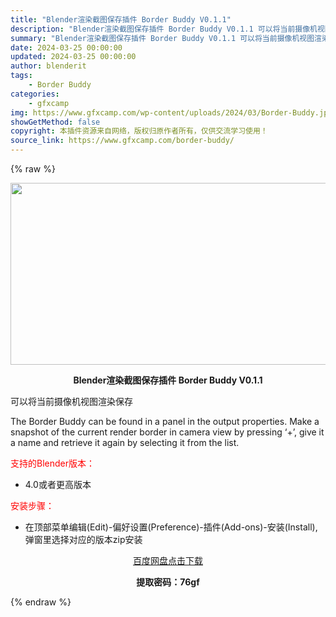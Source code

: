 ```yaml
---
title: "Blender渲染截图保存插件 Border Buddy V0.1.1"
description: "Blender渲染截图保存插件 Border Buddy V0.1.1 可以将当前摄像机视图渲染保存 The Border Buddy can be found in a panel in the o..."
summary: "Blender渲染截图保存插件 Border Buddy V0.1.1 可以将当前摄像机视图渲染保存 The Border Buddy can be found in a panel in the o..."
date: 2024-03-25 00:00:00
updated: 2024-03-25 00:00:00
author: blenderit
tags: 
    - Border Buddy
categories:
    - gfxcamp
img: https://www.gfxcamp.com/wp-content/uploads/2024/03/Border-Buddy.jpg
showGetMethod: false
copyright: 本插件资源来自网络，版权归原作者所有，仅供交流学习使用！
source_link: https://www.gfxcamp.com/border-buddy/
---
```


{% raw %}
<div><p><img decoding="async" class="aligncenter size-full wp-image-120374" src="https://www.gfxcamp.com/wp-content/uploads/2024/03/Border-Buddy.jpg" data-src="https://www.gfxcamp.com/wp-content/uploads/2024/03/Border-Buddy.jpg" alt="" width="640" height="291" data-srcset="https://www.gfxcamp.com/wp-content/uploads/2024/03/Border-Buddy.jpg 640w, https://www.gfxcamp.com/wp-content/uploads/2024/03/Border-Buddy-150x68.jpg 150w" data-sizes="(max-width: 640px) 100vw, 640px"></p><p style="text-align: center;"><strong>Blender渲染截图保存插件 Border Buddy V0.1.1</strong></p><p>可以将当前摄像机视图渲染保存</p><p>The Border Buddy can be found in a panel in the output properties. Make a snapshot of the current render border in camera view by pressing ‘+’, give it a name and retrieve it again by selecting it from the list.</p><p style="text-align: left;"><span style="color: #ff0000;">支持的Blender版本：</span></p><ul>
<li style="text-align: left;">4.0或者更高版本</li>
</ul><p><span style="color: #ff0000;">安装步骤：</span></p><ul>
<li>在顶部菜单编辑(Edit)-偏好设置(Preference)-插件(Add-ons)-安装(Install),弹窗里选择对应的版本zip安装</li>
</ul><p style="text-align: center;"><a class="maxbutton-3 maxbutton maxbutton-baidu" target="_blank" rel="noopener" href="https://pan.baidu.com/s/1NAo7gsDBzQj6oUWRx_3nCQ?pwd=76gf"><span class="mb-text">百度网盘点击下载</span></a></p><p style="text-align: center;"><strong>提取密码：76gf</strong></p></div>
<div style="display: none">gfxcamp</div>
{% endraw %}